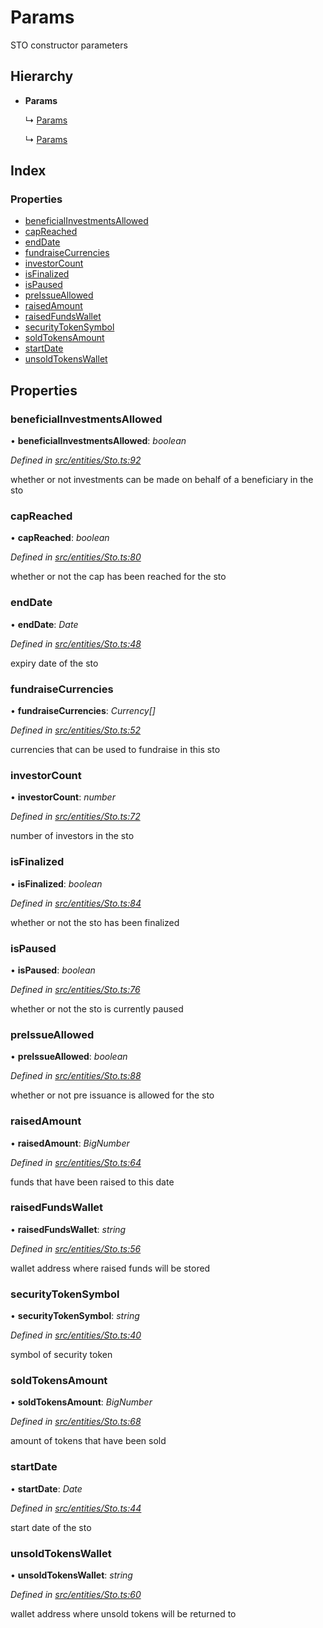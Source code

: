 # Params

STO constructor parameters

## Hierarchy

* **Params**

  ↳ [Params](_entities_simplesto_.params.md)

  ↳ [Params](_entities_tieredsto_.params.md)

## Index

### Properties

* [beneficialInvestmentsAllowed](_entities_sto_.params.md#beneficialinvestmentsallowed)
* [capReached](_entities_sto_.params.md#capreached)
* [endDate](_entities_sto_.params.md#enddate)
* [fundraiseCurrencies](_entities_sto_.params.md#fundraisecurrencies)
* [investorCount](_entities_sto_.params.md#investorcount)
* [isFinalized](_entities_sto_.params.md#isfinalized)
* [isPaused](_entities_sto_.params.md#ispaused)
* [preIssueAllowed](_entities_sto_.params.md#preissueallowed)
* [raisedAmount](_entities_sto_.params.md#raisedamount)
* [raisedFundsWallet](_entities_sto_.params.md#raisedfundswallet)
* [securityTokenSymbol](_entities_sto_.params.md#securitytokensymbol)
* [soldTokensAmount](_entities_sto_.params.md#soldtokensamount)
* [startDate](_entities_sto_.params.md#startdate)
* [unsoldTokensWallet](_entities_sto_.params.md#unsoldtokenswallet)

## Properties

### beneficialInvestmentsAllowed

• **beneficialInvestmentsAllowed**: _boolean_

_Defined in_ [_src/entities/Sto.ts:92_](https://github.com/PolymathNetwork/polymath-sdk/blob/550676f/src/entities/Sto.ts#L92)

whether or not investments can be made on behalf of a beneficiary in the sto

### capReached

• **capReached**: _boolean_

_Defined in_ [_src/entities/Sto.ts:80_](https://github.com/PolymathNetwork/polymath-sdk/blob/550676f/src/entities/Sto.ts#L80)

whether or not the cap has been reached for the sto

### endDate

• **endDate**: _Date_

_Defined in_ [_src/entities/Sto.ts:48_](https://github.com/PolymathNetwork/polymath-sdk/blob/550676f/src/entities/Sto.ts#L48)

expiry date of the sto

### fundraiseCurrencies

• **fundraiseCurrencies**: _Currency\[\]_

_Defined in_ [_src/entities/Sto.ts:52_](https://github.com/PolymathNetwork/polymath-sdk/blob/550676f/src/entities/Sto.ts#L52)

currencies that can be used to fundraise in this sto

### investorCount

• **investorCount**: _number_

_Defined in_ [_src/entities/Sto.ts:72_](https://github.com/PolymathNetwork/polymath-sdk/blob/550676f/src/entities/Sto.ts#L72)

number of investors in the sto

### isFinalized

• **isFinalized**: _boolean_

_Defined in_ [_src/entities/Sto.ts:84_](https://github.com/PolymathNetwork/polymath-sdk/blob/550676f/src/entities/Sto.ts#L84)

whether or not the sto has been finalized

### isPaused

• **isPaused**: _boolean_

_Defined in_ [_src/entities/Sto.ts:76_](https://github.com/PolymathNetwork/polymath-sdk/blob/550676f/src/entities/Sto.ts#L76)

whether or not the sto is currently paused

### preIssueAllowed

• **preIssueAllowed**: _boolean_

_Defined in_ [_src/entities/Sto.ts:88_](https://github.com/PolymathNetwork/polymath-sdk/blob/550676f/src/entities/Sto.ts#L88)

whether or not pre issuance is allowed for the sto

### raisedAmount

• **raisedAmount**: _BigNumber_

_Defined in_ [_src/entities/Sto.ts:64_](https://github.com/PolymathNetwork/polymath-sdk/blob/550676f/src/entities/Sto.ts#L64)

funds that have been raised to this date

### raisedFundsWallet

• **raisedFundsWallet**: _string_

_Defined in_ [_src/entities/Sto.ts:56_](https://github.com/PolymathNetwork/polymath-sdk/blob/550676f/src/entities/Sto.ts#L56)

wallet address where raised funds will be stored

### securityTokenSymbol

• **securityTokenSymbol**: _string_

_Defined in_ [_src/entities/Sto.ts:40_](https://github.com/PolymathNetwork/polymath-sdk/blob/550676f/src/entities/Sto.ts#L40)

symbol of security token

### soldTokensAmount

• **soldTokensAmount**: _BigNumber_

_Defined in_ [_src/entities/Sto.ts:68_](https://github.com/PolymathNetwork/polymath-sdk/blob/550676f/src/entities/Sto.ts#L68)

amount of tokens that have been sold

### startDate

• **startDate**: _Date_

_Defined in_ [_src/entities/Sto.ts:44_](https://github.com/PolymathNetwork/polymath-sdk/blob/550676f/src/entities/Sto.ts#L44)

start date of the sto

### unsoldTokensWallet

• **unsoldTokensWallet**: _string_

_Defined in_ [_src/entities/Sto.ts:60_](https://github.com/PolymathNetwork/polymath-sdk/blob/550676f/src/entities/Sto.ts#L60)

wallet address where unsold tokens will be returned to

